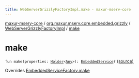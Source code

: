 ```yaml
---
title: WebServerGrizzlyFactoryImpl.make - maxur-mserv-core
---
```


[maxur-mserv-core](../../index.html) / [org.maxur.mserv.core.embedded.grizzly](../index.html) / [WebServerGrizzlyFactoryImpl](index.html) / [make](.)

# make

`fun make(properties: `[`Holder`](../../org.maxur.mserv.core.domain/-holder/index.html)`<`[`Any`](https://kotlinlang.org/api/latest/jvm/stdlib/kotlin/-any/index.html)`>): `[`EmbeddedService`](../../org.maxur.mserv.core.embedded/-embedded-service/index.html)`?` [(source)](https://github.com/myunusov/maxur-mserv/tree/master/maxur-mserv-core/src/main/kotlin/org/maxur/mserv/core/embedded/grizzly/WebServerGrizzlyFactoryImpl.kt#L46)

Overrides [EmbeddedServiceFactory.make](../../org.maxur.mserv.core.embedded/-embedded-service-factory/make.html)

